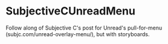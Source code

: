 SubjectiveCUnreadMenu
=====================

Follow along of Subjective C's post for Unread's pull-for-menu (subjc.com/unread-overlay-menu/), but with storyboards.
